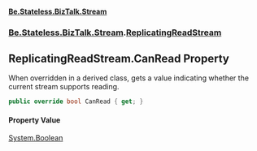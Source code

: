 #### [Be.Stateless.BizTalk.Stream](README.md 'README')
### [Be.Stateless.BizTalk.Stream](Be.Stateless.BizTalk.Stream.md 'Be.Stateless.BizTalk.Stream').[ReplicatingReadStream](ReplicatingReadStream.md 'Be.Stateless.BizTalk.Stream.ReplicatingReadStream')

## ReplicatingReadStream.CanRead Property

When overridden in a derived class, gets a value indicating whether the current stream supports reading.

```csharp
public override bool CanRead { get; }
```

#### Property Value
[System.Boolean](https://docs.microsoft.com/en-us/dotnet/api/System.Boolean 'System.Boolean')